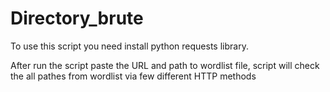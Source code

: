 # Directory_brute

To use this script you need install python requests library. 

After run the script paste the URL and path to wordlist file, script will check the all pathes from wordlist via few different HTTP methods
